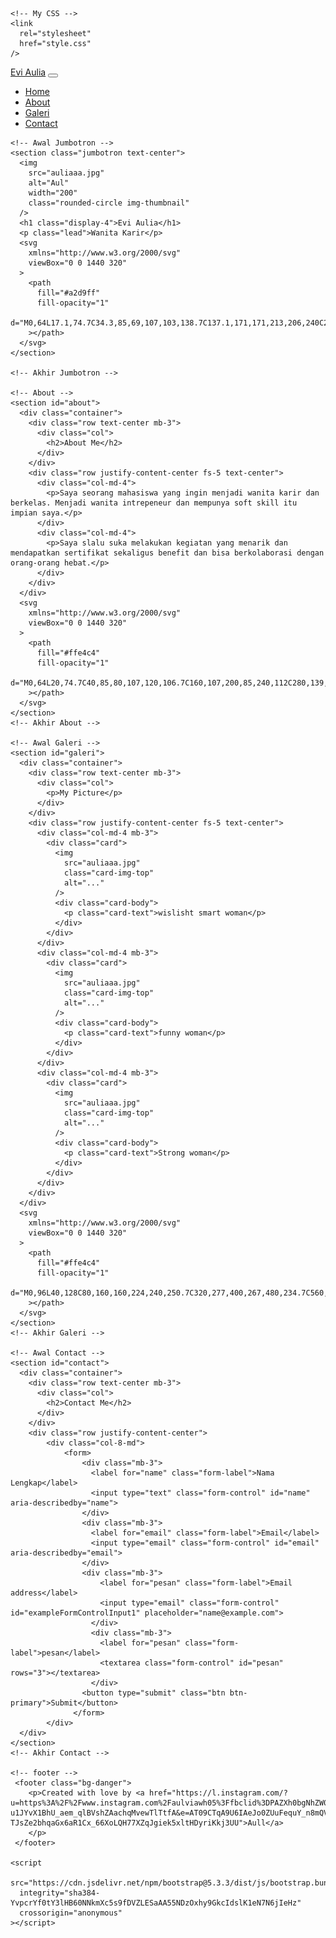 <!DOCTYPE html>
<html lang="en">
  <head>
    <meta charset="utf-8" />
    <meta
      name="viewport"
      content="width=device-width, initial-scale=1"
    />
    <title>Bootstrap demo</title>
    <link
      href="https://cdn.jsdelivr.net/npm/bootstrap@5.3.3/dist/css/bootstrap.min.css"
      rel="stylesheet"
      integrity="sha384-QWTKZyjpPEjISv5WaRU9OFeRpok6YctnYmDr5pNlyT2bRjXh0JMhjY6hW+ALEwIH"
      crossorigin="anonymous"
    />

    <!-- My CSS -->
    <link
      rel="stylesheet"
      href="style.css"
    />
  </head>
  <body>
    <!-- Navbar -->
    <nav class="navbar navbar-expand-lg bg-danger shadow-sm">
      <div class="container">
        <a
          class="navbar-brand"
          href="#"
          >Evi Aulia</a
        >
        <button
          class="navbar-toggler"
          type="button"
          data-bs-toggle="collapse"
          data-bs-target="#navbarNav"
          aria-controls="navbarNav"
          aria-expanded="false"
          aria-label="Toggle navigation"
        >
          <span class="navbar-toggler-icon"></span>
        </button>
        <div
          class="collapse navbar-collapse"
          id="navbarNav"
        >
          <ul class="navbar-nav ms-auto">
            <li class="nav-item">
              <a
                class="nav-link active"
                aria-current="page"
                href="#"
                >Home</a
              >
            </li>
            <li class="nav-item">
              <a
                class="nav-link"
                href="#"
                >About</a
              >
            </li>
            <li class="nav-item">
              <a
                class="nav-link"
                href="#"
                >Galeri</a
              >
            </li>
            <li class="nav-item">
              <a
                class="nav-link"
                href="#"
                >Contact</a
              >
            </li>
          </ul>
        </div>
      </div>
    </nav>
    <!-- Akhir Navbar -->

    <!-- Awal Jumbotron -->
    <section class="jumbotron text-center">
      <img
        src="auliaaa.jpg"
        alt="Aul"
        width="200"
        class="rounded-circle img-thumbnail"
      />
      <h1 class="display-4">Evi Aulia</h1>
      <p class="lead">Wanita Karir</p>
      <svg
        xmlns="http://www.w3.org/2000/svg"
        viewBox="0 0 1440 320"
      >
        <path
          fill="#a2d9ff"
          fill-opacity="1"
          d="M0,64L17.1,74.7C34.3,85,69,107,103,138.7C137.1,171,171,213,206,240C240,267,274,277,309,245.3C342.9,213,377,139,411,117.3C445.7,96,480,128,514,128C548.6,128,583,96,617,90.7C651.4,85,686,107,720,128C754.3,149,789,171,823,170.7C857.1,171,891,149,926,133.3C960,117,994,107,1029,106.7C1062.9,107,1097,117,1131,144C1165.7,171,1200,213,1234,213.3C1268.6,213,1303,171,1337,144C1371.4,117,1406,107,1423,101.3L1440,96L1440,320L1422.9,320C1405.7,320,1371,320,1337,320C1302.9,320,1269,320,1234,320C1200,320,1166,320,1131,320C1097.1,320,1063,320,1029,320C994.3,320,960,320,926,320C891.4,320,857,320,823,320C788.6,320,754,320,720,320C685.7,320,651,320,617,320C582.9,320,549,320,514,320C480,320,446,320,411,320C377.1,320,343,320,309,320C274.3,320,240,320,206,320C171.4,320,137,320,103,320C68.6,320,34,320,17,320L0,320Z"
        ></path>
      </svg>
    </section>

    <!-- Akhir Jumbotron -->

    <!-- About -->
    <section id="about">
      <div class="container">
        <div class="row text-center mb-3">
          <div class="col">
            <h2>About Me</h2>
          </div>
        </div>
        <div class="row justify-content-center fs-5 text-center">
          <div class="col-md-4">
            <p>Saya seorang mahasiswa yang ingin menjadi wanita karir dan berkelas. Menjadi wanita intrepeneur dan mempunya soft skill itu impian saya.</p>
          </div>
          <div class="col-md-4">
            <p>Saya slalu suka melakukan kegiatan yang menarik dan mendapatkan sertifikat sekaligus benefit dan bisa berkolaborasi dengan orang-orang hebat.</p>
          </div>
        </div>
      </div>
      <svg
        xmlns="http://www.w3.org/2000/svg"
        viewBox="0 0 1440 320"
      >
        <path
          fill="#ffe4c4"
          fill-opacity="1"
          d="M0,64L20,74.7C40,85,80,107,120,106.7C160,107,200,85,240,112C280,139,320,213,360,224C400,235,440,181,480,160C520,139,560,149,600,154.7C640,160,680,160,720,144C760,128,800,96,840,112C880,128,920,192,960,213.3C1000,235,1040,213,1080,197.3C1120,181,1160,171,1200,176C1240,181,1280,203,1320,192C1360,181,1400,139,1420,117.3L1440,96L1440,320L1420,320C1400,320,1360,320,1320,320C1280,320,1240,320,1200,320C1160,320,1120,320,1080,320C1040,320,1000,320,960,320C920,320,880,320,840,320C800,320,760,320,720,320C680,320,640,320,600,320C560,320,520,320,480,320C440,320,400,320,360,320C320,320,280,320,240,320C200,320,160,320,120,320C80,320,40,320,20,320L0,320Z"
        ></path>
      </svg>
    </section>
    <!-- Akhir About -->

    <!-- Awal Galeri -->
    <section id="galeri">
      <div class="container">
        <div class="row text-center mb-3">
          <div class="col">
            <p>My Picture</p>
          </div>
        </div>
        <div class="row justify-content-center fs-5 text-center">
          <div class="col-md-4 mb-3">
            <div class="card">
              <img
                src="auliaaa.jpg"
                class="card-img-top"
                alt="..."
              />
              <div class="card-body">
                <p class="card-text">wislisht smart woman</p>
              </div>
            </div>
          </div>
          <div class="col-md-4 mb-3">
            <div class="card">
              <img
                src="auliaaa.jpg"
                class="card-img-top"
                alt="..."
              />
              <div class="card-body">
                <p class="card-text">funny woman</p>
              </div>
            </div>
          </div>
          <div class="col-md-4 mb-3">
            <div class="card">
              <img
                src="auliaaa.jpg"
                class="card-img-top"
                alt="..."
              />
              <div class="card-body">
                <p class="card-text">Strong woman</p>
              </div>
            </div>
          </div>
        </div>
      </div>
      <svg
        xmlns="http://www.w3.org/2000/svg"
        viewBox="0 0 1440 320"
      >
        <path
          fill="#ffe4c4"
          fill-opacity="1"
          d="M0,96L40,128C80,160,160,224,240,250.7C320,277,400,267,480,234.7C560,203,640,149,720,122.7C800,96,880,96,960,128C1040,160,1120,224,1200,213.3C1280,203,1360,117,1400,74.7L1440,32L1440,0L1400,0C1360,0,1280,0,1200,0C1120,0,1040,0,960,0C880,0,800,0,720,0C640,0,560,0,480,0C400,0,320,0,240,0C160,0,80,0,40,0L0,0Z"
        ></path>
      </svg>
    </section>
    <!-- Akhir Galeri -->

    <!-- Awal Contact -->
    <section id="contact">
      <div class="container">
        <div class="row text-center mb-3">
          <div class="col">
            <h2>Contact Me</h2>
          </div>
        </div>
        <div class="row justify-content-center">
            <div class="col-8-md">
                <form>
                    <div class="mb-3">
                      <label for="name" class="form-label">Nama Lengkap</label>
                      <input type="text" class="form-control" id="name" aria-describedby="name">
                    </div>
                    <div class="mb-3">
                      <label for="email" class="form-label">Email</label>
                      <input type="email" class="form-control" id="email" aria-describedby="email">
                    </div>
                    <div class="mb-3">
                        <label for="pesan" class="form-label">Email address</label>
                        <input type="email" class="form-control" id="exampleFormControlInput1" placeholder="name@example.com">
                      </div>
                      <div class="mb-3">
                        <label for="pesan" class="form-label">pesan</label>
                        <textarea class="form-control" id="pesan" rows="3"></textarea>
                      </div>
                    <button type="submit" class="btn btn-primary">Submit</button>
                  </form>
            </div>
      </div>
    </section>
    <!-- Akhir Contact -->

    <!-- footer -->
     <footer class="bg-danger">
        <p>Created with love by <a href="https://l.instagram.com/?u=https%3A%2F%2Fwww.instagram.com%2Faulviawh05%3Ffbclid%3DPAZXh0bgNhZW0CMTEAAaYi095OfPIGurUe_f2gyOtpNYUy9wA0SrJCXHW5if7wRRJf-u1JYvX1BhU_aem_qlBVshZAachqMvewTlTtfA&e=AT09CTqA9U6IAeJo0ZUuFequY_n8mQVNWoJGq7wP1uRUiFO3D7d-TJsZe2bhqaGx6aR1Cx_66XoLQH77XZqJgiek5xltHDyriKkj3UU">Aull</a>
        </p>
     </footer>

    <script
      src="https://cdn.jsdelivr.net/npm/bootstrap@5.3.3/dist/js/bootstrap.bundle.min.js"
      integrity="sha384-YvpcrYf0tY3lHB60NNkmXc5s9fDVZLESaAA55NDzOxhy9GkcIdslK1eN7N6jIeHz"
      crossorigin="anonymous"
    ></script>
  </body>
</html>
